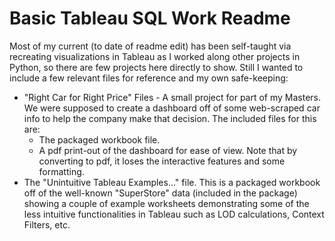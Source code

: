 # Basic Tableau SQL Work Readme

Most of my current (to date of readme edit) has been self-taught via recreating visualizations in Tableau as I worked along other projects in Python, so there are few projects here directly to show. Still I wanted to include a few relevant files for reference and my own safe-keeping:
* "Right Car for Right Price" Files - A small project for part of my Masters. We were supposed to create a dashboard off of some web-scraped car info to help the company make that decision. The included files for this are:
  * The packaged workbook file.
  * A pdf print-out of the dashboard for ease of view. Note that by converting to pdf, it loses the interactive features and some formatting.
* The "Unintuitive Tableau Examples..." file. This is a packaged workbook off of the well-known "SuperStore" data (included in the package) showing a couple of example worksheets demonstrating some of the less intuitive functionalities in Tableau such as LOD calculations, Context Filters, etc.
